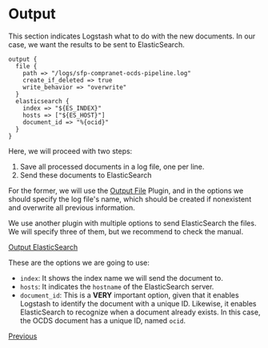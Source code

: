# Output

This section indicates Logstash what to do with the new documents. In our case, we want the results to be sent to ElasticSearch.

```
output {
  file {
    path => "/logs/sfp-compranet-ocds-pipeline.log"
    create_if_deleted => true
    write_behavior => "overwrite"
  }
  elasticsearch {
    index => "${ES_INDEX}"
    hosts => ["${ES_HOST}"]
    document_id => "%{ocid}"
  }
}

```

Here, we will proceed with two steps:
1. Save all processed documents in a log file, one per line.
1. Send these documents to ElasticSearch

For the former, we will use the [Output File](https://www.elastic.co/guide/en/logstash/current/plugins-outputs-file.html) Plugin, 
and in the options we should specify the log file's name, which should be created if nonexistent and overwrite all previous information.

We use another plugin with multiple options to send ElasticSearch the files. 
We will specify three of them, but we recommend to check the manual.

[Output ElasticSearch](https://www.elastic.co/guide/en/logstash/current/plugins-outputs-elasticsearch.html)

These are the options we are going to use:
- `index`: It shows the index name we will send the document to.
- `hosts`: It indicates the `hostname` of the ElasticSearch server.
- `document_id`: This is a **VERY** important option, given that it enables Logstash to identify the document with a
  unique ID. Likewise, it enables ElasticSearch to recognize when a document already exists. In this
  case, the OCDS document has a unique ID, named `ocid`.


[Previous](../Section4.md)
